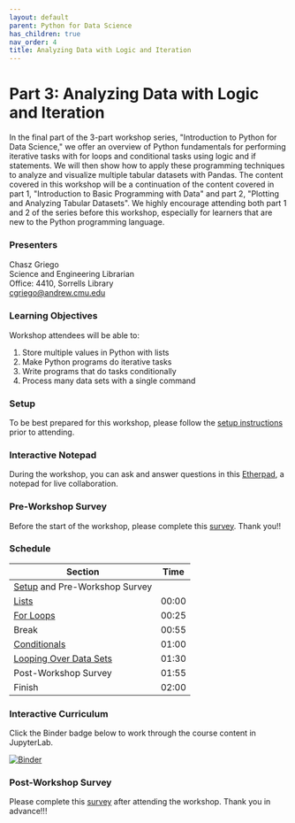 ```yaml
---
layout: default
parent: Python for Data Science
has_children: true
nav_order: 4
title: Analyzing Data with Logic and Iteration
---
```


# Part 3: Analyzing Data with Logic and Iteration

In the final part of the 3-part workshop series, "Introduction to Python for Data Science," we offer an overview of Python fundamentals for performing iterative tasks with for loops and conditional tasks using logic and if statements.
We will then show how to apply these programming techniques to analyze and visualize multiple tabular datasets with Pandas. 
The content covered in this workshop will be a continuation of the content covered in part 1, "Introduction to Basic Programming with Data" and part 2, "Plotting and Analyzing Tabular Datasets".
We highly encourage attending both part 1 and 2 of the series before this workshop, especially for learners that are new to the Python programming language.   

### Presenters
Chasz Griego <a href='https://github.com/chaszg' target='_blank'><img src='../../content/img/GitHub-Mark-custom.svg' style='width:15px; padding:0; border:none !important;'></a>  
Science and Engineering Librarian  
Office: 4410, Sorrells Library  
[cgriego@andrew.cmu.edu](mailto:cgriego@andrew.cmu.edu)  

### Learning Objectives

Workshop attendees will be able to:

1. Store multiple values in Python with lists   
2. Make Python programs do iterative tasks   
3. Write programs that do tasks conditionally   
4. Process many data sets with a single command

### Setup

To be best prepared for this workshop, please follow the [setup instructions](../setup)
prior to attending.

### Interactive Notepad

During the workshop, you can ask and answer questions in this
[Etherpad](https://etherpad.wikimedia.org/p/python3), a notepad
for live collaboration.

### Pre-Workshop Survey

Before the start of the workshop, please complete this
[survey](https://forms.gle/5SbU4jXcdfPgfTB97). Thank you!!

### Schedule

| Section  | Time |
| ------------- | ------------- |
| [Setup](../setup) and Pre-Workshop Survey |   |
| [Lists](09_Lists.md) | 00:00 |
| [For Loops](10_For_Loops.md) | 00:25 |
| Break | 00:55 |
| [Conditionals](11_Conditionals.md)  | 01:00 |
| [Looping Over Data Sets](12_Looping_over_Datasets.md)  | 01:30 |
| Post-Workshop Survey | 01:55 |
| Finish  | 02:00 |

### Interactive Curriculum

Click the Binder badge below to work through the course content in JupyterLab.

[![Binder](https://mybinder.org/badge_logo.svg)](https://mybinder.org/v2/gh/cmu-lib/portfolio_workshop/HEAD?labpath=Python_Series_Materials%2F__jupyter-notebooks%2F)

### Post-Workshop Survey

Please complete this [survey](https://forms.gle/Fzg8rkgzq1wpqZow6)
after attending the workshop. Thank you in advance!!!
